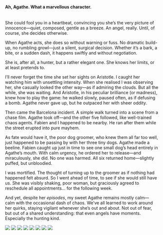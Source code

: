 <h4>Ah, Agathe. What a marvellous character.</h4>
<br/>
She could fool you in a heartbeat, convincing you she’s the very picture of innocence—quiet, composed, gentle as a breeze. An angel, really. Until, of course, she decides otherwise.

When Agathe acts, she does so without warning or fuss. No dramatic build-up, no rumbling growl—just a silent, surgical decision. Whether it’s a bark, a bite, or a sudden dash, it happens swiftly and without negotiation.

She is, after all, a hunter, but a rather elegant one. She knows her limits, or at least pretends to.

I’ll never forget the time she set her sights on Aristotle. I caught her watching him with unsettling intensity. When she realised I was observing her, she casually looked the other way—as if admiring the clouds. But all the while, she was waiting. And Aristotle, in his peculiar brilliance (or madness), knew how to play the game: he walked slowly, paused often, as if defusing a bomb. Agathe never gave up, but he outpaced her with sheer oddity.

Then came the Barcelona incident. A simple walk turned into a scene from a chase film. Agathe took off—and the other five followed, like well-trained chaos agents. Fabien and I happened to be nearby. He ran after them while the street erupted into pure mayhem.

As fate would have it, the poor dog groomer, who knew them all far too well, just happened to be passing by with her three tiny dogs. Agathe made a beeline. Fabien caught up just in time to see one small dog’s head entirely in Agathe’s mouth. With calm urgency, he ordered her to release—and miraculously, she did. No one was harmed. All six returned home—slightly puffed, but unbloodied.

I was mortified. The thought of turning up to the groomer as if nothing had happened felt absurd. So I went ahead of time, to see if she would still have us. She was visibly shaking, poor woman, but graciously agreed to reschedule all appointments… for the following week.

And yet, despite her _episodes_, my sweet Agathe remains mostly calm—calm with the occasional dash of chaos. We’ve all learned to work around her quirks, staying vigilant whenever she’s out and about. Not out of fear, but out of a shared understanding: that even angels have moments. Especially the hunting kind.

![](96.jpg)
![](97.JPG)
![](98.jpg)
![](99.JPG)
![](100.jpg)
![](101.JPG)
![](102.jpg)
![](103.JPG)
<p></p>
